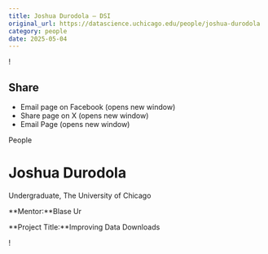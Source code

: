 ```yaml
---
title: Joshua Durodola – DSI
original_url: https://datascience.uchicago.edu/people/joshua-durodola
category: people
date: 2025-05-04
---
```


<!-- Table-like structure detected -->

!

## Share

* Email page on Facebook (opens new window)
* Share page on X (opens new window)
* Email Page (opens new window)

<!-- Table-like structure detected -->

People

# Joshua Durodola

Undergraduate, The University of Chicago

**Mentor:**Blase Ur

**Project Title:**Improving Data Downloads

!